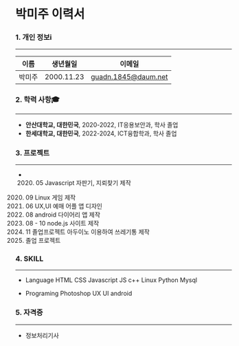 # 박미주 이력서

### 1. 개인 정보ℹ️
***
이름 | 생년월일 | 이메일
--- | --- | --- |
박미주 | 2000.11.23 | guadn.1845@daum.net

### 2. 학력 사항🎓
***
* **안산대학교, 대한민국**, 2020-2022, IT응용보안과, 학사 졸업
* **한세대학교, 대한민국**, 2022-2024, ICT융합학과, 학사 졸업

### 3. 프로젝트
***
*  2020. 05 Javascript 자판기, 지뢰찾기 제작
  2020. 09 Linux 게임 제작
  2021. 06 UX,UI 예매 어플 앱 디자인 
  2021. 08 android 다이어리 앱 제작
  2021. 08 - 10 node.js 사이트 제작
  2021. 11 졸업프로젝트 아두이노 이용하여 쓰레기통 제작
  2023. 졸업 프로젝트 

### 4. SKILL 
***
* Language
  HTML CSS Javascript JS c++ Linux Python Mysql

* Programing
  Photoshop UX UI android 

### 5. 자격증
***
* 정보처리기사
